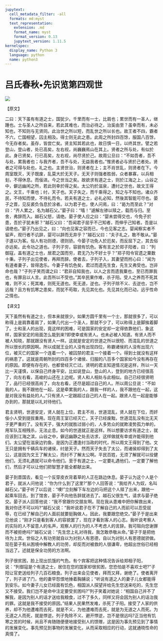 ```yaml
---
jupytext:
  cell_metadata_filter: -all
  formats: md:myst
  text_representation:
    extension: .md
    format_name: myst
    format_version: 0.13
    jupytext_version: 1.11.5
kernelspec:
  display_name: Python 3
  language: python
  name: python3
---
```

# 吕氏春秋&#8226;先识览第四观世

![](image/cover.jpg)

【原文】

二曰：天下虽有有道之士，国犹少。千里而有一士，比肩也；累世而有一圣人，继踵也。士与圣人之所自来，若此其难也，而治必待之，治奚由至？虽幸而有，未必知也，不知则与无贤同。此治世之所以短，而乱世之所以长也。故王者不四，霸者不六，亡国相望，囚主相及。得士则无此之患。此周之所封四百馀，服国八百馀，今无存者矣。虽存，皆尝亡矣。贤主知其若此也，故日慎一日，以终其世。譬之若登山，登山者，处已高矣，左右视，尚巍巍焉山在其上。贤者之所与处，有似於此。身已贤矣，行已高矣，左右视，尚尽贤於己。故周公旦曰：“不如吾者，吾不与处，累我者也；与我齐者，吾不与处，无益我者也。”惟贤者必与贤於己者处。贤者之可得与处也，礼之也。主贤世治，则贤者在上；主不肖世乱，则贤者在下。今周室既灭，天子既废，乱莫大於无天子。无天子则强者胜弱，众者暴寡，以兵相刬，不得休息。而佞进。今之世当之矣。故欲求有道之士，则於江海之上，山谷之中，僻远幽闲之所，若此则幸於得之矣。太公钓於滋泉，遭纣之世也，故文王得之。文王，千乘也；纣，天子也。天子失之，而千乘得之，知之与不知也。诸众齐民，不待知而使，不待礼而令。若夫有道之士，必礼必知，然後其智能可尽也。晏子之晋，见反裘负刍息於涂者。以为君子也，使人问焉，曰：“曷为而至此？”对曰：“齐人累之，名为越石父。”晏子曰：“嘻！”遽解左骖以赎之，载而与归。至舍，弗辞而入。越石父怒，请绝。晏子使人应之曰：“婴未尝得交也，今免子於患，吾於子犹未邪？”越石父曰：“吾闻君子屈乎不己知者，而伸乎己知者。吾是以请绝也。”晏子乃出见之，曰：“向也见客之容而已，今也见客之志。婴闻察实者不留声，观行者不讥辞，婴可以辞而无弃乎？”越石父曰：“夫子礼之，敢不敬从。”晏子遂以为客。俗人有功则德，德则骄。今晏子功免人於厄矣，而反屈下之，其去俗亦远矣。此令功之道也。子列子穷，容貌有饥色。客有言之於郑子阳者，曰：“列御寇，盖有道之士也，居君之国而穷，君无乃为不好士乎？”郑子阳令官遗之粟数十秉。子列子出见使者，再拜而辞。使者去，子列子入，其妻望而拊心曰：“闻为有道者妻子，皆得逸乐。今妻子有饥色矣，君过而遗先生食，先生又弗受也。岂非命也哉？”子列子笑而谓之曰：“君非自知我也，以人之言而遗我粟也，至已而罪我也，有罪且以人言。此吾所以不受也。”其卒民果作难，杀子阳。受人之养而不死其难，则不义；死其难，则死无道也。死无道，逆也。子列子除不义、去逆也，岂不远哉？且方有饥寒之患矣，而犹不苟取，先见其化也。先见其化而已动，远乎性命之情也。

【译文】

天下虽然有有道之士，但本来就很少。如果方圆千里有一个士，那就很多了，可以称得上是肩靠着肩了，如果几代出一个圣人，那就不少了，可以称得上是脚挨着脚了。士和圣人的出现，竟这样的困难，可是国家的安定却一定得依靠他们，象这样，国家安定的局面怎么能到来?即使幸或有贤人。也未必被人知道。有贤人而不被人知晓，那就跟没有贤人一样。这就是安定的世道之所以很短、而混乱的世道之所以很长的原因啊。所以成就王业的人没有出现四位，称霸诸侯的人没有出现六位，被灭亡的国家一个连着一个，被囚禁的君主一个接着一个。得到士就没有这样的祸患了。这就是周朝所封的四百多个诸侯、归服的八百多个国家如今没有再存在的原因。即便有存在的，也都曾经灭亡过。贤明的君主知道情况是这样，所以一天比一天谨慎，以保自己终身平安。比如说登山，登山的人，登到的地方已经很高了，向左右看，高峻的山还在上边呢。贤人和人相处与此相似。自己已经很贤明了，品行已经很高尚了，向左右看，还尽是超过自己的人。所以周公旦说：“不如我的人，我不跟他在一起，这是牵累我的人，跟我一样的人，我不跟他在一起，这是对我没有益处的人。”只有贤人一定跟超过自己的人在一起。跟贤人在一起是能够办到的，那就是以礼对待他们。

君主贤明，世道安定，贤人就在上位，君主不肖，世道混乱，贤人就在下位，而奸佞小人受到提拔重用。现在周王室已经灭亡，天子已经废黜，世道混乱没有比无天子更严重的了。没有天子，强大的就胜过弱小的，人多势众的就欺凌势孤力单的，用军队互相残杀，无法止息。如今的世道就正是这样。所以想要访求有道之士，就应该到江海之滨，山谷之中，僻远幽静之处去访求，这样做就有幸或许能得到他们。太公望在滋泉边钓鱼，是因为正遭逢纣当政的时代，所以周文王得到了他。文王只是拥有千辆兵车的诸侯，纣是天子。然而天子失去了太公，而诸侯却得到了太公，这是因为文王了解太公，而纣不了解太公啊。平民百姓，无须了解就可以役健他们，无须礼遇就可以命令他们。至于有道之士，一定要礼遇他们，一定要了解他们，然后才可以让他们把智慧才能全都献出来。

晏子到晋国去，看见一个反穿皮衣背着草的人正在路边休息。晏子认为这个人是个君子，就派人问他说：“你为什么到了这里?”那个人回答说：“我给齐人为奴，名叫越石父。”晏子听了以后说：“噢!”立刻解下车左边的马把这个人赎了出来，跟他一起乘车回去。到了馆舍，晏子不向他告辞就进去了。越石父很生气，请求与晏子绝交。晏子派人回答他说：“我不曾跟你交朋友啊。现在我从患难中把你解救出来，我对你还不可以吗?”越石父说：“我听说君子在不了解自己的人而前可以忍受屈辱，在已经了解自己的人面前就要挺胸做人。因此，我要跟您绝交。”晏子于是出来见他说；“刚才只是看到客人的容貌罢了，现在才看到客人的心志。我听说考察人的实际的人不留意人的名声，观察人的行为的人不考虑人的言辞。我可阻向您谢罪而不被拒绝吗?”越石父说：“先生您上礼对待我，我怎敢恭敬从命。”晏子于是把他待为上宾。世俗之人有功劳就自以为对别人有恩德，自以为对别人有恩德就骄做。现在晏子有从困境中解教人的功劳，却反而对被救的人很谦卑，他超出世俗已经相当远了。述就是保全功劳的方法啊。

列子很贫困，脸上现出饥饿的气色。有个宾客把这种情况告诉给郑相子阳，说：“列御寇是个有道之士，居住在您的国家却很贫困，您恐怕是不喜欢士吧?”子阳让官吏送给列子几百石粮食。列子出来会见使者，拜而又拜，谢绝了。使者离开了，列子进了门，他的妻早怨恨地捶着胸脯说；“听说有道之人的妻子儿女都能得到安乐。如今妻子儿女已经面有饥色，相国派人探望并给先生您送来吃的，先生您又不接受。我们岂不是命中注定要受贫困吗?”列子笑着对她说：“相国自己并不了解我，是因为别人的话才送给我粮食，过不了多久，同样又将会因为别人的话治我的罪。这就是我不接受的原因。”结果人民果然发难，杀死了子阳。接受了人家的供养，却不为他遭难而去死，就是不义，为他遭难而去死，就是为无道之人而死。为无道之人而死，就是悖逆。列子免除不义、避开悖逆，岂不是很远吗?正当他有饥寒之苦的时候，尚且不肯随随便便地接受别人的馈赠，这是因为事先预见到了事情的发展变化。事先预见到事物的发展变化，从而采取相应的行动，这就通晓性命的真情了。



